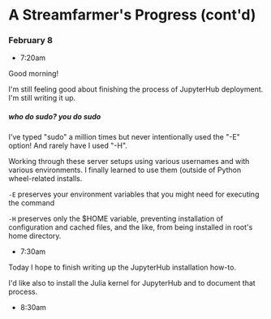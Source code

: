 # A Streamfarmer's Progress (cont'd)

### February 8

- 7:20am

Good morning!

I'm still feeling good about finishing the process of JupyterHub deployment. I'm still writing it up.


##### who do sudo? you do sudo 

I've typed "sudo" a million times but never intentionally used the "-E" option! And rarely have I used "-H".

Working through these server setups using various usernames and with various environments. I finally learned to use them (outside of Python wheel-related installs.

`-E` preserves your environment variables that you might need for executing the command

`-H` preserves only the $HOME variable, preventing installation of configuration and cached files, and the like, from being installed in root's home directory.

- 7:30am

Today I hope to finish writing up the JupyterHub installation how-to.

I'd like also to install the Julia kernel for JupyterHub and to document that process.

- 8:30am









